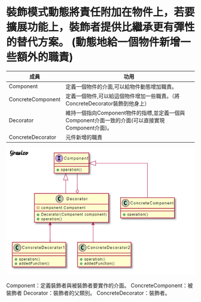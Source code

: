 # 裝飾模式動態將責任附加在物件上，若要擴展功能上，裝飾者提供比繼承更有彈性的替代方案。 (動態地給一個物件新增一些額外的職責)

| 成員              | 功用                                                                                             |
|-------------------|--------------------------------------------------------------------------------------------------|
| Component         | 定義一個物件的介面,可以給物件動態增加職責。                                                      |
| ConcreteComponent | 定義一個物件,可以給這個物件增加一些職責。（將ConcreteDecorator裝飾到他身上）                     |
| Decorator         | 維持一個指向Component物件的指標,並定義一個與Component介面一致的介面(可以直接實現Component介面)。 |
| ConcreteDecorator | 元件新增的職責                                                                                   |



![img.png](img.png)


Component：定義裝飾者與被裝飾者要實作的介面。
ConcreteComponent：被裝飾者
Decorator：裝飾者的父類別。
ConcreteDecorator：裝飾者。